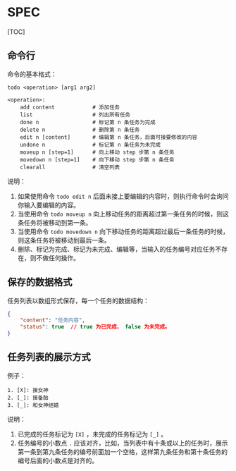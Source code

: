 # SPEC

[TOC]

## 命令行

命令的基本格式：

```
todo <operation> [arg1 arg2]

<operation>:
    add content            # 添加任务
    list                   # 列出所有任务
    done n                 # 标记第 n 条任务为完成
    delete n               # 删除第 n 条任务
    edit n [content]       # 编辑第 n 条任务，后面可接要修改的内容
    undone n               # 标记第 n 条任务为未完成
    moveup n [step=1]      # 向上移动 step 步第 n 条任务
    movedown n [step=1]    # 向下移动 step 步第 n 条任务
    clearall               # 清空列表
```

说明：

1. 如果使用命令 `todo edit n` 后面未接上要编辑的内容时，则执行命令时会询问你输入要编辑的内容。
2. 当使用命令 `todo moveup n` 向上移动任务的距离超过第一条任务的时候，则这条任务将被移动到第一条。
3. 当使用命令 `todo movedown n` 向下移动任务的距离超过最后一条任务的时候，则这条任务将被移动到最后一条。
4. 删除、标记为完成、标记为未完成、编辑等，当输入的任务编号对应任务不存在，则不做任何操作。



## 保存的数据格式

任务列表以数组形式保存，每一个任务的数据结构：

```json
{
	"content": "任务内容",
    "status": true  // true 为已完成， false 为未完成。
}
```



## 任务列表的展示方式

例子：

```
1. [X]: 接女神
2. [_]: 接备胎
3. [_]: 和女神结婚
```

说明：

1. 已完成的任务标记为 `[X]` ，未完成的任务标记为 `[_]` 。
2. 任务编号的小数点 `.` 应该对齐，比如，当列表中有十条或以上的任务时，展示第一条到第九条任务的编号前面加一个空格，这样第九条任务和第十条任务的编号后面的小数点是对齐的。

